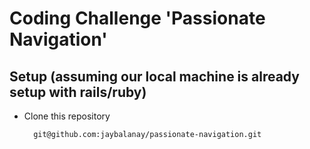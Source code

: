 # Coding Challenge 'Passionate Navigation'

## Setup (assuming our local machine is already setup with rails/ruby)
- Clone this repository
  ```
    git@github.com:jaybalanay/passionate-navigation.git
  ```

